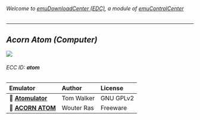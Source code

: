 ###### Welcome to [emuDownloadCenter (EDC)](https://github.com/PhoenixInteractiveNL/emuDownloadCenter/wiki/), a module of [emuControlCenter](https://github.com/PhoenixInteractiveNL/emuControlCenter/wiki/)
***
## _Acorn Atom (Computer)_
![](https://raw.githubusercontent.com/wiki/PhoenixInteractiveNL/emuDownloadCenter/images_platform/ecc_atom_teaser.png)
###### ECC ID: **atom**

| Emulator   | Author      | License     |
|:-----------|:------------|:------------|
| :file_folder: [**Atomulator**](https://github.com/PhoenixInteractiveNL/emuDownloadCenter/wiki/Emulator-atomulator#menu) | Tom Walker | GNU GPLv2 |
| :file_folder: [**ACORN ATOM**](https://github.com/PhoenixInteractiveNL/emuDownloadCenter/wiki/Emulator-atom#menu) | Wouter Ras | Freeware |
